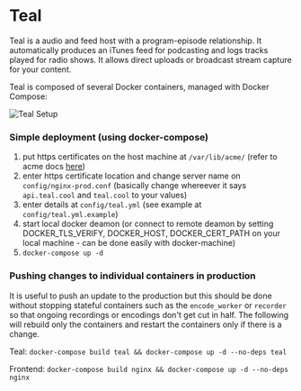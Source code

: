 # Teal

Teal is a audio and feed host with a program-episode relationship. It automatically produces an iTunes feed for podcasting and logs tracks played for radio shows. It allows direct uploads or broadcast stream capture for your content.

Teal is composed of several Docker containers, managed with Docker Compose:

![Teal Setup](http://i.imgur.com/ReGG0xs.png)

### Simple deployment (using docker-compose)

1. put https certificates on the host machine at `/var/lib/acme/` (refer to acme docs [here](https://hlandau.github.io/acme/userguide))
2. enter https certificate location and change server name on `config/nginx-prod.conf` (basically change whereever it says `api.teal.cool` and `teal.cool` to your values)
3. enter details at `config/teal.yml` (see example at `config/teal.yml.example`)
4. start local docker deamon (or connect to remote deamon by setting DOCKER_TLS_VERIFY, DOCKER_HOST, DOCKER_CERT_PATH on your local machine - can be done easily with docker-machine)
5. `docker-compose up -d`

### Pushing changes to individual containers in production

It is useful to push an update to the production but this should be done without stopping stateful containers such as the `encode_worker` or `recorder` so that ongoing recordings or encodings don't get cut in half. The following will rebuild only the containers and restart the containers only if there is a change.

Teal: `docker-compose build teal && docker-compose up -d --no-deps teal`

Frontend: `docker-compose build nginx && docker-compose up -d --no-deps nginx`

